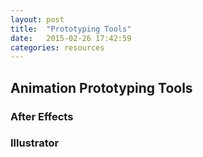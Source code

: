 ```yaml
---
layout: post
title:  "Prototyping Tools"
date:   2015-02-26 17:42:59
categories: resources
---
```


## Animation Prototyping Tools

### After Effects

### Illustrator

### 